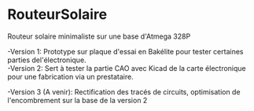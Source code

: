 # RouteurSolaire
Routeur solaire minimaliste sur une base d'Atmega 328P

-Version 1:   Prototype sur plaque d'essai en Bakélite pour tester certaines parties del'électronique.<Br/>
-Version 2:   Sert à tester la partie CAO avec Kicad de la carte électronique pour une fabrication via un prestataire.


-Version 3 
 (A venir):   Rectification des tracés de circuits, optimisation de l'encombrement sur la base de la version 2

